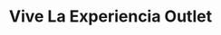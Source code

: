 ---
title: "Vive La Experiencia Outlet"
url: /san-francisco/vive-la-experiencia-outlet/
shop: Kleidung
---